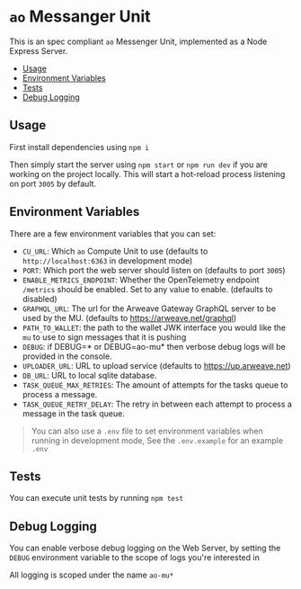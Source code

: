 # `ao` Messanger Unit

This is an spec compliant `ao` Messenger Unit, implemented as a Node Express
Server.

<!-- toc -->

- [Usage](#usage)
- [Environment Variables](#environment-variables)
- [Tests](#tests)
- [Debug Logging](#debug-logging)

<!-- tocstop -->

## Usage

First install dependencies using `npm i`

Then simply start the server using `npm start` or `npm run dev` if you are
working on the project locally. This will start a hot-reload process listening
on port `3005` by default.

## Environment Variables

There are a few environment variables that you can set:

- `CU_URL`: Which `ao` Compute Unit to use (defaults to
  `http://localhost:6363` in development mode)
- `PORT`: Which port the web server should listen on (defaults to port `3005`)
- `ENABLE_METRICS_ENDPOINT`: Whether the OpenTelemetry endpoint `/metrics` should be enabled. Set to any value to enable. (defaults to disabled)
- `GRAPHQL_URL`: The url for the Arweave Gateway GraphQL server to be used by the MU. (defaults to https://arweave.net/graphql)
- `PATH_TO_WALLET`: the path to the wallet JWK interface you would like the `mu`
  to use to sign messages that it is pushing
- `DEBUG`: if DEBUG=* or DEBUG=ao-mu* then verbose debug logs will be provided in the console.
- `UPLOADER_URL`: URL to upload service (defaults to https://up.arweave.net)
- `DB_URL`: URL to local sqlite database.
- `TASK_QUEUE_MAX_RETRIES`: The amount of attempts for the tasks queue to process a message.
- `TASK_QUEUE_RETRY_DELAY`: The retry in between each attempt to process a message in the task queue.

> You can also use a `.env` file to set environment variables when running in
> development mode, See the `.env.example` for an example `.env`

## Tests

You can execute unit tests by running `npm test`

## Debug Logging

You can enable verbose debug logging on the Web Server, by setting the `DEBUG`
environment variable to the scope of logs you're interested in

All logging is scoped under the name `ao-mu*`
